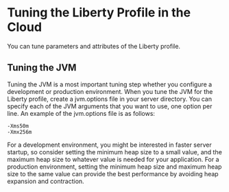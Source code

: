 Tuning the Liberty Profile in the Cloud
========================================

You can tune parameters and attributes of the Liberty profile.

## Tuning the JVM
Tuning the JVM is a most important tuning step whether you configure a development or production environment.
When you tune the JVM for the Liberty profile, create a jvm.options file in your server directory. 
You can specify each of the JVM arguments that you want to use, one option per line. An example of the jvm.options file is as follows:

```
-Xms50m
-Xmx256m
```

For a development environment, you might be interested in faster server startup, so consider setting the minimum heap size to a small value, and the maximum heap size to whatever value is needed for your application. For a production environment, setting the minimum heap size and maximum heap size to the same value can provide the best performance by avoiding heap expansion and contraction.
